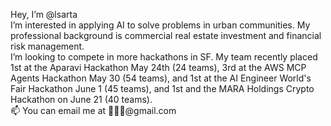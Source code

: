 Hey, I’m @lsarta  
I’m interested in applying AI to solve problems in urban communities. My professional background is commercial real estate investment and financial risk management.  
I’m looking to compete in more hackathons in SF. My team recently placed 1st at the Aparavi Hackathon May 24th (24 teams), 3rd at the AWS MCP Agents Hackathon May 30 (54 teams), and 1st at the AI Engineer World's Fair Hackathon June 1 (45 teams), and 1st and the MARA Holdings Crypto Hackathon on June 21 (40 teams).  
📫 You can email me at 🍓🍓🍓@gmail.com  


<!---
lsarta/lsarta is a ✨ special ✨ repository because its `README.md` (this file) appears on your GitHub profile.
You can click the Preview link to take a look at your changes.
--->
